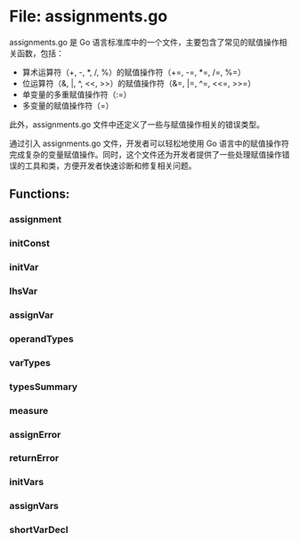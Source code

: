 # File: assignments.go

assignments.go 是 Go 语言标准库中的一个文件，主要包含了常见的赋值操作相关函数，包括：

- 算术运算符（+, -, *, /, %）的赋值操作符（+=, -=, *=, /=, %=）
- 位运算符（&, |, ^, <<, >>）的赋值操作符（&=, |=, ^=, <<=, >>=）
- 单变量的多重赋值操作符（:=）
- 多变量的赋值操作符（=）

此外，assignments.go 文件中还定义了一些与赋值操作相关的错误类型。

通过引入 assignments.go 文件，开发者可以轻松地使用 Go 语言中的赋值操作符完成复杂的变量赋值操作。同时，这个文件还为开发者提供了一些处理赋值操作错误的工具和类，方便开发者快速诊断和修复相关问题。

## Functions:

### assignment





### initConst





### initVar





### lhsVar





### assignVar





### operandTypes





### varTypes





### typesSummary





### measure





### assignError





### returnError





### initVars





### assignVars





### shortVarDecl





